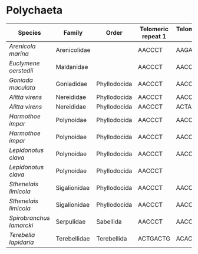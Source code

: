 # Polychaeta

| Species | Family | Order | Telomeric repeat 1 | Telomeric repeat 2 | Data type |
| -- | --- | --- | --- | --- | --- |
| *Arenicola marina* | Arenicolidae |  | AACCCT | AAGAGGC | pacbio |
| *Euclymene oerstedii* | Maldanidae |  | AACCCT | AACCCTAACCCT | pacbio |
| *Goniada maculata* | Goniadidae | Phyllodocida | AACCCT | AACCCTAACCCT | pacbio |
| *Alitta virens* | Nereididae | Phyllodocida | AACCCT | AACCCTAACCCT | assembly |
| *Alitta virens* | Nereididae | Phyllodocida | AACCCT | ACTACT | pacbio |
| *Harmothoe impar* | Polynoidae | Phyllodocida | AACCCT | AACCCTAACCCT | assembly |
| *Harmothoe impar* | Polynoidae | Phyllodocida | AACCCT | AACCCTAACCCT | pacbio |
| *Lepidonotus clava* | Polynoidae | Phyllodocida | AACCCT | AACCCTAACCCT | assembly |
| *Lepidonotus clava* | Polynoidae | Phyllodocida | AACCCT |  | pacbio |
| *Sthenelais limicola* | Sigalionidae | Phyllodocida | AACCCT | AACCCTAACCCT | assembly |
| *Sthenelais limicola* | Sigalionidae | Phyllodocida | AACCCT | AACCCTAACCCT | pacbio |
| *Spirobranchus lamarcki* | Serpulidae | Sabellida | AACCCT | AACCCTAACCCT | pacbio |
| *Terebella lapidaria* | Terebellidae | Terebellida | ACTGACTG | ACACAC | pacbio |
